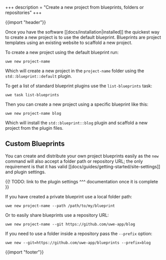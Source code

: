 +++
description = "Create a new project from blueprints, folders or repositories"
+++

{{import "header"}}

Once you have the software [[docs/installation|installed]] the quickest way to create a new project is to use the default blueprint. Blueprints are project templates using an existing website to scaffold a new project.

To create a new project using the default blueprint run:

```text
uwe new project-name
```

Which will create a new project in the `project-name` folder using the `std::blueprint::default` plugin.

To get a list of standard blueprint plugins use the `list-blueprints` task:

```text
uwe task list-blueprints
```

Then you can create a new project using a specific blueprint like this:


```text
uwe new project-name blog
```

Which will install the `std::blueprint::blog` plugin and scaffold a new project from the plugin files.

## Custom Blueprints

You can create and distribute your own project blueprints easily as the `new` command will also accept a folder path or repository URL; the only requirement is that it has valid [[docs/guides/getting-started/site-settings]] and plugin settings.

{{! TODO: link to the plugin settings ^^^ documentation once it is complete }}

If you have created a private blueprint use a local folder path:

```text
uwe new project-name --path /path/to/my/blueprint
```

Or to easily share blueprints use a repository URL:


```text
uwe new project-name --git https://github.com/uwe-app/blog
```

If you need to use a folder inside a repository pass the `--prefix` option:

```text
uwe new --git=https://github.com/uwe-app/blueprints --prefix=blog
```

{{import "footer"}}

